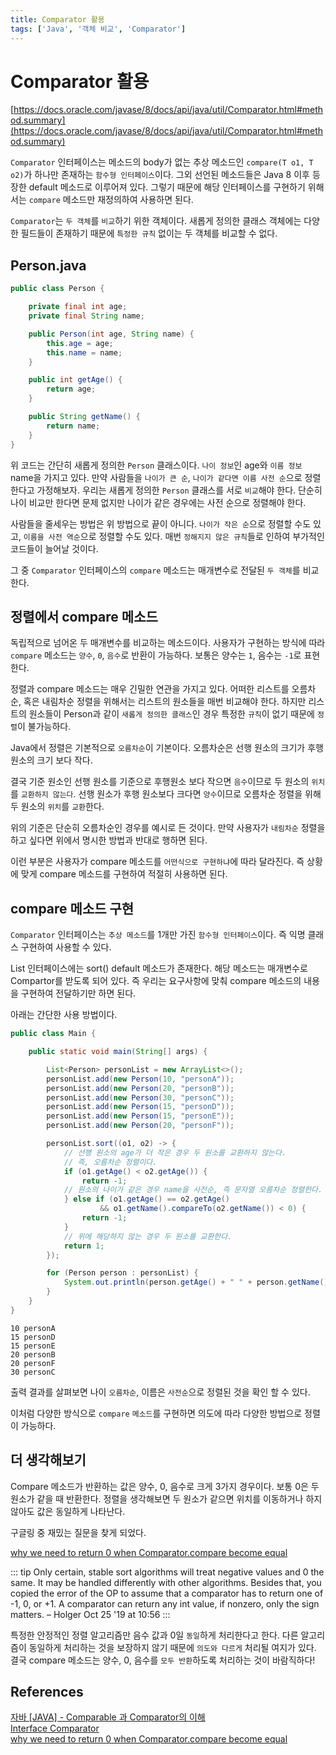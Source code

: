 ```yaml
---
title: Comparator 활용
tags: ['Java', '객체 비교', 'Comparator']
---
```


# Comparator 활용

[https://docs.oracle.com/javase/8/docs/api/java/util/Comparator.html#method.summary](https://docs.oracle.com/javase/8/docs/api/java/util/Comparator.html#method.summary)

`Comparator` 인터페이스는 메소드의 body가 없는 추상 메소드인 `compare(T o1, T o2)`가 하나만 존재하는 `함수형 인터페이스`이다. 그외 선언된 메소드들은 Java 8 이후 등장한 default 메소드로 이루어져 있다. 그렇기 때문에 해당 인터페이스를 구현하기 위해서는 `compare` 메소드만 재정의하여 사용하면 된다.

`Comparator`는 `두 객체`를 `비교`하기 위한 객체이다. 새롭게 정의한 클래스 객체에는 다양한 필드들이 존재하기 때문에 `특정한 규칙` 없이는 두 객체를 비교할 수 없다.

## Person.java
```java
public class Person {

    private final int age;
    private final String name;

    public Person(int age, String name) {
        this.age = age;
        this.name = name;
    }

    public int getAge() {
        return age;
    }

    public String getName() {
        return name;
    }
}
```

위 코드는 간단히 새롭게 정의한 `Person` 클래스이다. `나이 정보`인 age와 `이름 정보` name을 가지고 있다. 만약 사람들을 `나이가 큰 순`, `나이가 같다면 이름 사전 순`으로 정렬한다고 가정해보자. 
우리는 새롭게 정의한 `Person` 클래스를 서로 `비교`해야 한다. 단순히 나이 비교만 한다면 문제 없지만 나이가 같은 경우에는 사전 순으로 정렬해야 한다. 

사람들을 줄세우는 방법은 위 방법으로 끝이 아니다. `나이가 작은 순`으로 정렬할 수도 있고, `이름을 사전 역순`으로 정렬할 수도 있다. 매번 `정해지지 않은 규칙`들로 인하여 부가적인 코드들이 늘어날 것이다.

그 중 `Comparator` 인터페이스의 `compare` 메소드는 매개변수로 전달된 `두 객체`를 비교한다.

## 정렬에서 compare 메소드

독립적으로 넘어온 두 매개변수를 비교하는 메소드이다. 사용자가 구현하는 방식에 따라 `compare` 메소드는 `양수`, `0`, `음수`로 반환이 가능하다. 보통은 양수는 `1`, 음수는 `-1`로 표현한다.

정렬과 compare 메소드는 매우 긴밀한 연관을 가지고 있다. 어떠한 리스트를 오름차순, 혹은 내림차순 정렬을 위해서는 리스트의 원소들을 매번 비교해야 한다. 하지만 리스트의 원소들이 Person과 같이 `새롭게 정의한 클래스`인 경우 특정한 `규칙`이 없기 때문에 `정렬`이 불가능하다.

Java에서 정렬은 기본적으로 `오름차순`이 기본이다. 오름차순은 선행 원소의 크기가 후행 원소의 크기 보다 작다.

결국 기준 원소인 선행 원소를 기준으로 후행원소 보다 작으면 `음수`이므로 두 원소의 `위치`를 `교환하지 않는다`.
선행 원소가 후행 원소보다 크다면 `양수`이므로 오름차순 정렬을 위해 두 원소의 `위치`를 `교환`한다.

위의 기준은 단순히 오름차순인 경우를 예시로 든 것이다. 만약 사용자가 `내림차순` 정렬을 하고 싶다면 위에서 명시한 방법과 반대로 행하면 된다.

이런 부분은 사용자가 compare 메소드를 `어떤식으로 구현하냐`에 따라 달라진다. 즉 상황에 맞게 compare 메소드를 구현하여 적절히 사용하면 된다.

## compare 메소드 구현

`Comparator` 인터페이스는 `추상 메소드`를 1개만 가진 `함수형 인터페이스`이다. 즉 익명 클래스 구현하여 사용할 수 있다.

List 인터페이스에는 sort() default 메소드가 존재한다. 해당 메소드는 매개변수로 Compartor를 받도록 되어 있다. 
즉 우리는 요구사항에 맞춰 compare 메소드의 내용을 구현하여 전달하기만 하면 된다.

아래는 간단한 사용 방법이다.

```java
public class Main {

    public static void main(String[] args) {

        List<Person> personList = new ArrayList<>();
        personList.add(new Person(10, "personA"));
        personList.add(new Person(20, "personB"));
        personList.add(new Person(30, "personC"));
        personList.add(new Person(15, "personD"));
        personList.add(new Person(15, "personE"));
        personList.add(new Person(20, "personF"));

        personList.sort((o1, o2) -> {
            // 선행 원소의 age가 더 작은 경우 두 원소를 교환하지 않는다.
            // 즉, 오름차순 정렬이다.
            if (o1.getAge() < o2.getAge()) {
                return -1;
            // 원소의 나이가 같은 경우 name을 사전순, 즉 문자열 오름차순 정렬한다.
            } else if (o1.getAge() == o2.getAge()
                    && o1.getName().compareTo(o2.getName()) < 0) {
                return -1;
            }
            // 위에 해당하지 않는 경우 두 원소를 교환한다.
            return 1;
        });

        for (Person person : personList) {
            System.out.println(person.getAge() + " " + person.getName());
        }
    }
}
```

```
10 personA
15 personD
15 personE
20 personB
20 personF
30 personC
```

출력 결과를 살펴보면 나이 `오름차순`, 이름은 `사전순`으로 정렬된 것을 확인 할 수 있다. 

이처럼 다양한 방식으로 `compare` `메소드`를 구현하면 의도에 따라 다양한 방법으로 정렬이 가능하다.

## 더 생각해보기

Compare 메소드가 반환하는 값은 양수, 0, 음수로 크게 3가지 경우이다. 보통 0은 두 원소가 같을 때 반환한다.
정렬을 생각해보면 두 원소가 같으면 위치를 이동하거나 하지 않아도 값은 동일하게 나타난다.

구글링 중 재밌는 질문을 찾게 되었다. 

[why we need to return 0 when Comparator.compare become equal](https://stackoverflow.com/questions/58267950/why-we-need-to-return-0-when-comparator-compare-become-equal)

::: tip
Only certain, stable sort algorithms will treat negative values and 0 the same. It may be handled differently with other algorithms. Besides that, you copied the error of the OP to assume that a comparator has to return one of -1, 0, or +1. A comparator can return any int value, if nonzero, only the sign matters. – Holger Oct 25 '19 at 10:56 
:::

특정한 안정적인 정렬 알고리즘만 음수 값과 0일 `동일`하게 처리한다고 한다. 다른 알고리즘이 동일하게 처리하는 것을 보장하지 않기 때문에 `의도와 다르게` 처리될 여지가 있다. 결국 compare 메소드는 양수, 0, 음수를 `모두 반환`하도록 처리하는 것이 바람직하다!

## References

[자바 [JAVA] - Comparable 과 Comparator의 이해](https://st-lab.tistory.com/243)<br>
[Interface Comparator](https://docs.oracle.com/javase/8/docs/api/java/util/Comparator.html)<br>
[why we need to return 0 when Comparator.compare become equal](https://stackoverflow.com/questions/58267950/why-we-need-to-return-0-when-comparator-compare-become-equal)


<TagLinks />